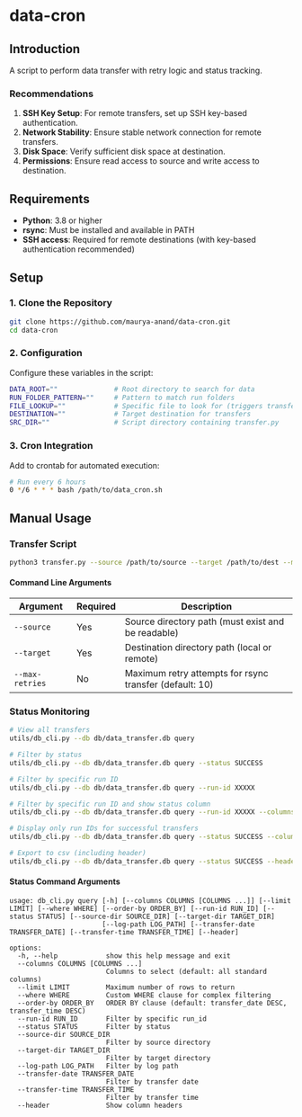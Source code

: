 # data-cron

## Introduction

A script to perform data transfer with retry logic and status tracking.

### Recommendations

1. **SSH Key Setup**: For remote transfers, set up SSH key-based authentication.
1. **Network Stability**: Ensure stable network connection for remote transfers.
1. **Disk Space**: Verify sufficient disk space at destination.
1. **Permissions**: Ensure read access to source and write access to destination.

## Requirements

- **Python**: 3.8 or higher
- **rsync**: Must be installed and available in PATH
- **SSH access**: Required for remote destinations (with key-based authentication recommended)

## Setup

### 1. Clone the Repository

```bash
git clone https://github.com/maurya-anand/data-cron.git
cd data-cron
```

### 2. Configuration

Configure these variables in the script:

```bash
DATA_ROOT=""              # Root directory to search for data
RUN_FOLDER_PATTERN=""     # Pattern to match run folders
FILE_LOOKUP=""            # Specific file to look for (triggers transfer)
DESTINATION=""            # Target destination for transfers
SRC_DIR=""                # Script directory containing transfer.py
```

### 3. Cron Integration

Add to crontab for automated execution:

```bash
# Run every 6 hours
0 */6 * * * bash /path/to/data_cron.sh 
```

## Manual Usage

### Transfer Script

```bash
python3 transfer.py --source /path/to/source --target /path/to/dest --max-retries 10
```

#### Command Line Arguments

| Argument | Required | Description |
|----------|----------|-------------|
| `--source` | Yes | Source directory path (must exist and be readable) |
| `--target` | Yes | Destination directory path (local or remote) |
| `--max-retries` | No | Maximum retry attempts for rsync transfer (default: 10) |

### Status Monitoring

```bash
# View all transfers
utils/db_cli.py --db db/data_transfer.db query

# Filter by status
utils/db_cli.py --db db/data_transfer.db query --status SUCCESS

# Filter by specific run ID
utils/db_cli.py --db db/data_transfer.db query --run-id XXXXX

# Filter by specific run ID and show status column
utils/db_cli.py --db db/data_transfer.db query --run-id XXXXX --columns run_id status

# Display only run IDs for successful transfers
utils/db_cli.py --db db/data_transfer.db query --status SUCCESS --columns run_id

# Export to csv (including header)
utils/db_cli.py --db db/data_transfer.db query --status SUCCESS --header
```

#### Status Command Arguments

```
usage: db_cli.py query [-h] [--columns COLUMNS [COLUMNS ...]] [--limit LIMIT] [--where WHERE] [--order-by ORDER_BY] [--run-id RUN_ID] [--status STATUS] [--source-dir SOURCE_DIR] [--target-dir TARGET_DIR]
                       [--log-path LOG_PATH] [--transfer-date TRANSFER_DATE] [--transfer-time TRANSFER_TIME] [--header]

options:
  -h, --help            show this help message and exit
  --columns COLUMNS [COLUMNS ...]
                        Columns to select (default: all standard columns)
  --limit LIMIT         Maximum number of rows to return
  --where WHERE         Custom WHERE clause for complex filtering
  --order-by ORDER_BY   ORDER BY clause (default: transfer_date DESC, transfer_time DESC)
  --run-id RUN_ID       Filter by specific run_id
  --status STATUS       Filter by status
  --source-dir SOURCE_DIR
                        Filter by source directory
  --target-dir TARGET_DIR
                        Filter by target directory
  --log-path LOG_PATH   Filter by log path
  --transfer-date TRANSFER_DATE
                        Filter by transfer date
  --transfer-time TRANSFER_TIME
                        Filter by transfer time
  --header              Show column headers
```
